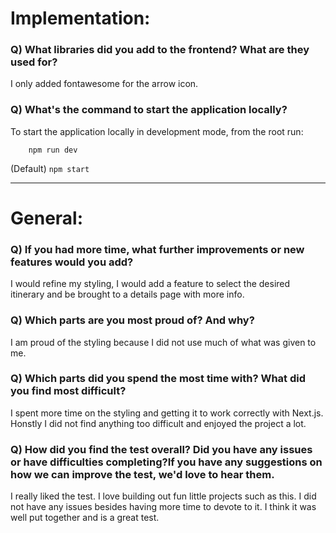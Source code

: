 # Implementation:

### Q) What libraries did you add to the frontend? What are they used for?

I only added fontawesome for the arrow icon.

### Q) What's the command to start the application locally?

To start the application locally in development mode, from the root run:
```
    npm run dev
```


(Default) `npm start`

---

# General:

### Q) If you had more time, what further improvements or new features would you add?

I would refine my styling, I would add a feature to select the desired itinerary and be brought to a details page with more info. 

### Q) Which parts are you most proud of? And why?

I am proud of the styling because I did not use much of what was given to me. 

### Q) Which parts did you spend the most time with? What did you find most difficult?

I spent more time on the styling and getting it to work correctly with Next.js. Honstly I did not find anything too difficult and enjoyed the project a lot. 

### Q) How did you find the test overall? Did you have any issues or have difficulties completing?If you have any suggestions on how we can improve the test, we'd love to hear them.

I really liked the test. I love building out fun little projects such as this. I did not have any issues besides having more time to devote to it. I think it was well put together and is a great test. 